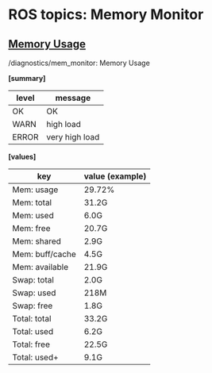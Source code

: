 # ROS topics: Memory Monitor

## <u>Memory Usage</u>

/diagnostics/mem_monitor: Memory Usage

<b>[summary]</b>

| level | message        |
| ----- | -------------- |
| OK    | OK             |
| WARN  | high load      |
| ERROR | very high load |

<b>[values]</b>

| key             | value (example) |
| --------------- | --------------- |
| Mem: usage      | 29.72%          |
| Mem: total      | 31.2G           |
| Mem: used       | 6.0G            |
| Mem: free       | 20.7G           |
| Mem: shared     | 2.9G            |
| Mem: buff/cache | 4.5G            |
| Mem: available  | 21.9G           |
| Swap: total     | 2.0G            |
| Swap: used      | 218M            |
| Swap: free      | 1.8G            |
| Total: total    | 33.2G           |
| Total: used     | 6.2G            |
| Total: free     | 22.5G           |
| Total: used+    | 9.1G            |
